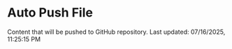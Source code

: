 # Auto Push File

Content that will be pushed to GitHub repository.
Last updated: 07/16/2025, 11:25:15 PM